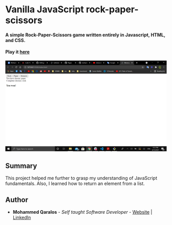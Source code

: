 # Vanilla JavaScript rock-paper-scissors 

#### A simple Rock-Paper-Scissors game written entirely in Javascript, HTML, and CSS.

#### Play it [here](https://mohammedq91.github.io/rock-paper-scissors/)

![](RockPaperScissorsPhoto.png)

## Summary

This project helped me further to grasp my understanding of JavaScript fundamentals. Also, I learned how to return an element from a list.



## Author

- **Mohammed Qaralos** - *Self taught Software Developer* - [Website](http://127.0.0.1:5500/index.html) | [LinkedIn](https://www.linkedin.com/in/mohammed-qaralos-27151010a/)
